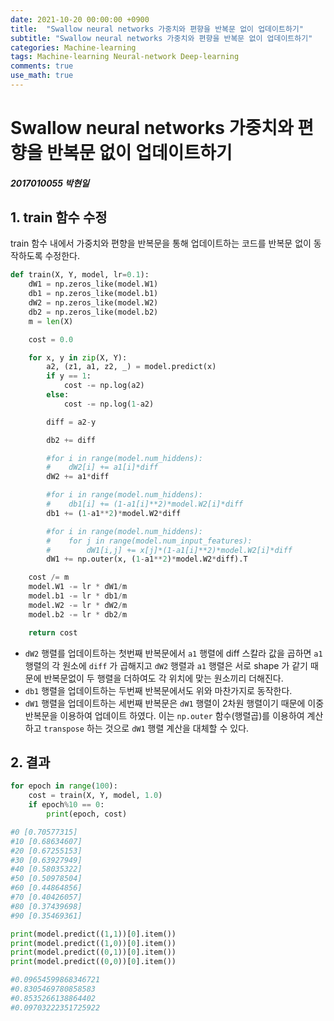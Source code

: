 ```yaml
---
date: 2021-10-20 00:00:00 +0900
title:  "Swallow neural networks 가중치와 편향을 반복문 없이 업데이트하기"
subtitle: "Swallow neural networks 가중치와 편향을 반복문 없이 업데이트하기"
categories: Machine-learning
tags: Machine-learning Neural-network Deep-learning
comments: true
use_math: true
---
```

# Swallow neural networks 가중치와 편향을 반복문 없이 업데이트하기
##### 2017010055 박현일

## 1. train 함수 수정
train 함수 내에서 가중치와 편향을 반복문을 통해 업데이트하는 코드를 반복문 없이 동작하도록 수정한다.

```python
def train(X, Y, model, lr=0.1):
    dW1 = np.zeros_like(model.W1)
    db1 = np.zeros_like(model.b1)
    dW2 = np.zeros_like(model.W2)
    db2 = np.zeros_like(model.b2)
    m = len(X)

    cost = 0.0

    for x, y in zip(X, Y):
        a2, (z1, a1, z2, _) = model.predict(x)
        if y == 1:
            cost -= np.log(a2)
        else:
            cost -= np.log(1-a2)

        diff = a2-y

        db2 += diff

        #for i in range(model.num_hiddens):
        #    dW2[i] += a1[i]*diff
        dW2 += a1*diff

        #for i in range(model.num_hiddens):
        #    db1[i] += (1-a1[i]**2)*model.W2[i]*diff
        db1 += (1-a1**2)*model.W2*diff

        #for i in range(model.num_hiddens):
        #    for j in range(model.num_input_features):
        #        dW1[i,j] += x[j]*(1-a1[i]**2)*model.W2[i]*diff
        dW1 += np.outer(x, (1-a1**2)*model.W2*diff).T

    cost /= m
    model.W1 -= lr * dW1/m
    model.b1 -= lr * db1/m
    model.W2 -= lr * dW2/m
    model.b2 -= lr * db2/m

    return cost
```
- `dW2` 행렬를 업데이트하는 첫번째 반복문에서 `a1` 행렬에 diff 스칼라 값을 곱하면 `a1` 행렬의 각 원소에 `diff` 가 곱해지고 `dW2` 행렬과 `a1` 행렬은 서로 shape 가 같기 때문에 반복문없이 두 행렬을 더하여도 각 위치에 맞는 원소끼리 더해진다.
- `db1` 행렬을 업데이트하는 두번째 반복문에서도 위와 마찬가지로 동작한다.
- `dW1` 행렬을 업데이트하는 세번째 반복문은 `dW1` 행렬이 2차원 행렬이기 때문에 이중 반복문을 이용하여 업데이트 하였다. 이는 `np.outer` 함수(행렬곱)를 이용하여 계산하고 `transpose` 하는 것으로 `dW1` 행렬 계산을 대체할 수 있다.

## 2. 결과
```python
for epoch in range(100):
    cost = train(X, Y, model, 1.0)
    if epoch%10 == 0:
        print(epoch, cost)

#0 [0.70577315]
#10 [0.68634607]
#20 [0.67255153]
#30 [0.63927949]
#40 [0.58035322]
#50 [0.50978504]
#60 [0.44864856]
#70 [0.40426057]
#80 [0.37439698]
#90 [0.35469361]
```
```python
print(model.predict((1,1))[0].item())
print(model.predict((1,0))[0].item())
print(model.predict((0,1))[0].item())
print(model.predict((0,0))[0].item())

#0.09654599868346721
#0.8305469780858583
#0.8535266138864402
#0.09703222351725922
```
